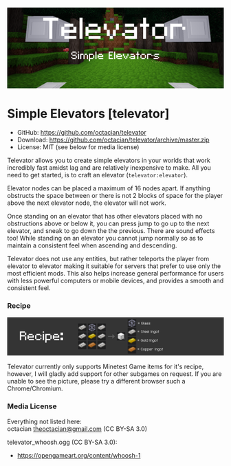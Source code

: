 ![Screenshot](.gh-screenshot.png)

Simple Elevators [televator]
============================
* GitHub: https://github.com/octacian/televator
* Download: https://github.com/octacian/televator/archive/master.zip
* License: MIT (see below for media license)

Televator allows you to create simple elevators in your worlds that work incredibly fast amidst lag and are relatively inexpensive to make. All you need to get started, is to craft an elevator (`televator:elevator`).

Elevator nodes can be placed a maximum of 16 nodes apart. If anything obstructs the space between or there is not 2 blocks of space for the player above the next elevator node, the elevator will not work.

Once standing on an elevator that has other elevators placed with no obstructions above or below it, you can press jump to go up to the next elevator, and sneak to go down the the previous. There are sound effects too! While standing on an elevator you cannot jump normally so as to maintain a consistent feel when ascending and descending.

Televator does not use any entities, but rather teleports the player from elevator to elevator making it suitable for servers that prefer to use only the most efficient mods. This also helps increase general performance for users with less powerful computers or mobile devices, and provides a smooth and consistent feel.

### Recipe
![Recipe](.recipe.png)

Televator currently only supports Minetest Game items for it's recipe, however, I will gladly add support for other subgames on request. If you are unable to see the picture, please try a different browser such a Chrome/Chromium.

### Media License
Everything not listed here:<br />
octacian <theoctacian@gmail.com> (CC BY-SA 3.0)

televator_whoosh.ogg (CC BY-SA 3.0):<br />
- https://opengameart.org/content/whoosh-1